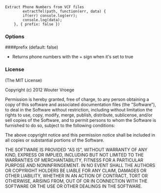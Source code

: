     Extract Phone Numbers from VCF files
    		extractTel(path, function(err, data) {
    		if(err) console.log(err);
    		console.log(data);
    	}, { prefix: false })

### Options

####prefix (default: false)

- Returns phone numbers with the + sign when it's set to true

### License

(The MIT License)

Copyright (c) 2012 Wouter Vroege

Permission is hereby granted, free of charge, to any person
obtaining a copy of this software and associated documentation
files (the "Software"), to deal in the Software without
restriction, including without limitation the rights to use,
copy, modify, merge, publish, distribute, sublicense, and/or sell
copies of the Software, and to permit persons to whom the
Software is furnished to do so, subject to the following
conditions:

The above copyright notice and this permission notice shall be
included in all copies or substantial portions of the Software.

THE SOFTWARE IS PROVIDED "AS IS", WITHOUT WARRANTY OF ANY KIND,
EXPRESS OR IMPLIED, INCLUDING BUT NOT LIMITED TO THE WARRANTIES
OF MERCHANTABILITY, FITNESS FOR A PARTICULAR PURPOSE AND
NONINFRINGEMENT. IN NO EVENT SHALL THE AUTHORS OR COPYRIGHT
HOLDERS BE LIABLE FOR ANY CLAIM, DAMAGES OR OTHER LIABILITY,
WHETHER IN AN ACTION OF CONTRACT, TORT OR OTHERWISE, ARISING
FROM, OUT OF OR IN CONNECTION WITH THE SOFTWARE OR THE USE OR
OTHER DEALINGS IN THE SOFTWARE.
